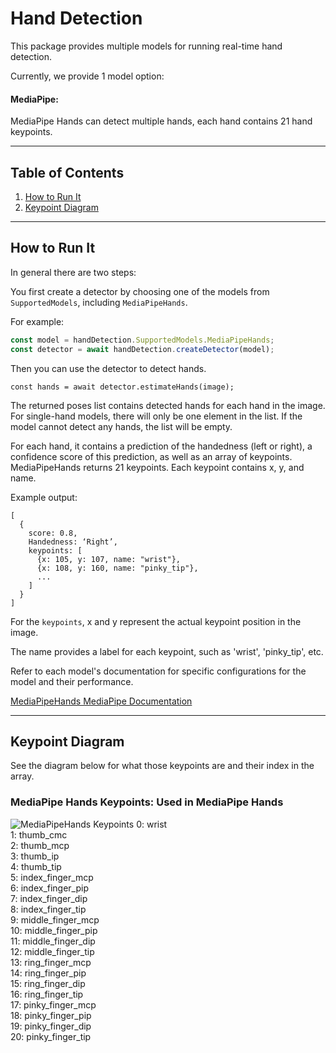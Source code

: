 # Hand Detection

This package provides multiple models for running real-time hand detection.

Currently, we provide 1 model option:

#### MediaPipe:
MediaPipe Hands can detect multiple hands, each hand contains 21 hand keypoints.

-------------------------------------------------------------------------------
## Table of Contents
1. [How to Run It](#how-to-run-it)
2. [Keypoint Diagram](#keypoint-diagram)

-------------------------------------------------------------------------------
## How to Run It
In general there are two steps:

You first create a detector by choosing one of the models from `SupportedModels`,
including `MediaPipeHands`.

For example:

```javascript
const model = handDetection.SupportedModels.MediaPipeHands;
const detector = await handDetection.createDetector(model);
```

Then you can use the detector to detect hands.

```
const hands = await detector.estimateHands(image);
```

The returned poses list contains detected hands for each hand in the image.
For single-hand models, there will only be one element in the list. If the model cannot detect any hands, the list will be empty.

For each hand, it contains a prediction of the handedness (left or right), a confidence score of this prediction, as well as an array of keypoints.
MediaPipeHands returns 21 keypoints.
Each keypoint contains x, y, and name.

Example output:
```
[
  {
    score: 0.8,
    Handedness: ‘Right’,
    keypoints: [
      {x: 105, y: 107, name: "wrist"},
      {x: 108, y: 160, name: "pinky_tip"},
      ...
    ]
  }
]
```

For the `keypoints`, x and y represent the actual keypoint position in the image.

The name provides a label for each keypoint, such as 'wrist', 'pinky_tip', etc.

Refer to each model's documentation for specific configurations for the model
and their performance.

[MediaPipeHands MediaPipe Documentation](https://github.com/tensorflow/tfjs-models/tree/master/hand-detection/src/mediapipe)

-------------------------------------------------------------------------------

## Keypoint Diagram
See the diagram below for what those keypoints are and their index in the array.

### MediaPipe Hands Keypoints: Used in MediaPipe Hands
![MediaPipeHands Keypoints](https://google.github.io/mediapipe/images/mobile/hand_landmarks.png)
0: wrist  \
1: thumb_cmc \
2: thumb_mcp  \
3: thumb_ip  \
4: thumb_tip  \
5: index_finger_mcp  \
6: index_finger_pip  \
7: index_finger_dip  \
8: index_finger_tip  \
9: middle_finger_mcp  \
10: middle_finger_pip  \
11: middle_finger_dip  \
12: middle_finger_tip  \
13: ring_finger_mcp  \
14: ring_finger_pip  \
15: ring_finger_dip  \
16: ring_finger_tip  \
17: pinky_finger_mcp  \
18: pinky_finger_pip  \
19: pinky_finger_dip  \
20: pinky_finger_tip
